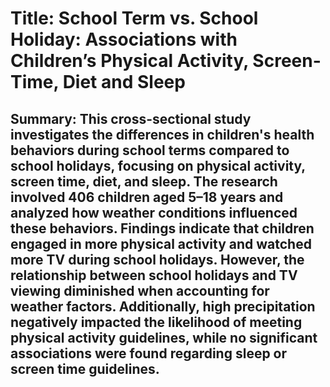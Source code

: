# Title: School Term vs. School Holiday: Associations with Children’s Physical Activity, Screen-Time, Diet and Sleep

## Summary: This cross-sectional study investigates the differences in children's health behaviors during school terms compared to school holidays, focusing on physical activity, screen time, diet, and sleep. The research involved 406 children aged 5–18 years and analyzed how weather conditions influenced these behaviors. Findings indicate that children engaged in more physical activity and watched more TV during school holidays. However, the relationship between school holidays and TV viewing diminished when accounting for weather factors. Additionally, high precipitation negatively impacted the likelihood of meeting physical activity guidelines, while no significant associations were found regarding sleep or screen time guidelines.